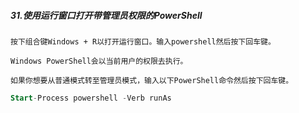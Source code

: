 ##### 31.使用运行窗口打开带管理员权限的PowerShell

```
按下组合键Windows + R以打开运行窗口。输入powershell然后按下回车键。

Windows PowerShell会以当前用户的权限去执行。

如果你想要从普通模式转至管理员模式，输入以下PowerShell命令然后按下回车键。

```

```sql
Start-Process powershell -Verb runAs 
```

